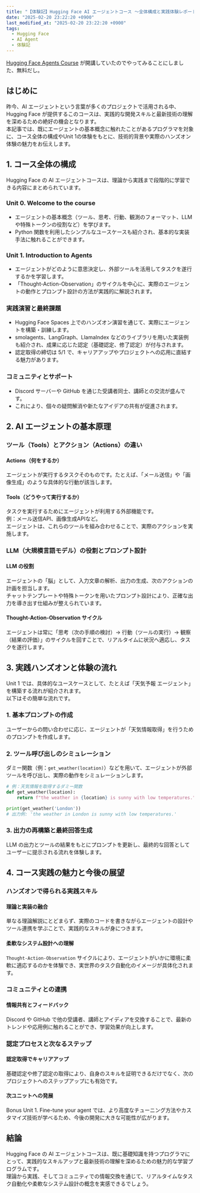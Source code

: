 ```yaml
---
title: "【体験記】Hugging Face AI エージェントコース ～全体構成と実践体験レポート～"
date: "2025-02-20 23:22:20 +0900"
last_modified_at: "2025-02-20 23:22:20 +0900"
tags:
  - Hugging Face
  - AI Agent
  - 体験記
---
```


[Hugging Face Agents Course](https://huggingface.co/agents-course) が開講していたのでやってみることにしました、無料だし。

## はじめに

昨今、AI エージェントという言葉が多くのプロジェクトで活用される中、Hugging Face が提供するこのコースは、実践的な開発スキルと最新技術の理解を深めるための絶好の機会となります。  
本記事では、既にエージェントの基本概念に触れたことがあるプログラマを対象に、コース全体の構成やUnit 1の体験をもとに、技術的背景や実際のハンズオン体験の魅力をお伝えします。

## 1. コース全体の構成

Hugging Face の AI エージェントコースは、理論から実践まで段階的に学習できる内容にまとめられています。  

### **Unit 0. Welcome to the course**  
- エージェントの基本概念（ツール、思考、行動、観測のフォーマット、LLMや特殊トークンの役割など）を学びます。  
- Python 関数を利用したシンプルなユースケースも紹介され、基本的な実装手法に触れることができます。

### **Unit 1. Introduction to Agents**  
- エージェントがどのように意思決定し、外部ツールを活用してタスクを遂行するかを学習します。  
- 「Thought-Action-Observation」のサイクルを中心に、実際のエージェントの動作とプロンプト設計の方法が実践的に解説されます。

### **実践演習と最終課題**  
- Hugging Face Spaces 上でのハンズオン演習を通じて、実際にエージェントを構築・訓練します。  
- smolagents、LangGraph、LlamaIndex などのライブラリを用いた実装例も紹介され、成果に応じた認定（基礎認定、修了認定）が付与されます。  
- 認定取得の締切は 5/1 で、キャリアアップやプロジェクトへの応用に直結する魅力があります。

### **コミュニティとサポート**  
- Discord サーバーや GitHub を通じた受講者同士、講師との交流が盛んです。  
- これにより、個々の疑問解消や新たなアイデアの共有が促進されます。

## 2. AI エージェントの基本原理

### ツール（Tools）とアクション（Actions）の違い

#### **Actions（何をするか）**  
エージェントが実行するタスクそのものです。たとえば、「メール送信」や「画像生成」のような具体的な行動が該当します。

#### **Tools（どうやって実行するか）**  
タスクを実行するためにエージェントが利用する外部機能です。  
例：メール送信API、画像生成APIなど。  
エージェントは、これらのツールを組み合わせることで、実際のアクションを実施します。

### LLM（大規模言語モデル）の役割とプロンプト設計

#### **LLM の役割**  
エージェントの「脳」として、入力文章の解析、出力の生成、次のアクションの計画を担当します。  
チャットテンプレートや特殊トークンを用いたプロンプト設計により、正確な出力を導き出す仕組みが整えられています。

#### **Thought-Action-Observation サイクル**  
エージェントは常に「思考（次の手順の検討）→ 行動（ツールの実行）→ 観察（結果の評価）」のサイクルを回すことで、リアルタイムに状況へ適応し、タスクを遂行します。

## 3. 実践ハンズオンと体験の流れ

Unit 1 では、具体的なユースケースとして、たとえば「天気予報 エージェント」を構築する流れが紹介されます。  
以下はその簡単な流れです。

### 1. **基本プロンプトの作成**  
ユーザーからの問い合わせに応じ、エージェントが「天気情報取得」を行うためのプロンプトを作成します。

### 2. **ツール呼び出しのシミュレーション**  
ダミー関数（例：`get_weather(location)`）などを用いて、エージェントが外部ツールを呼び出し、実際の動作をシミュレーションします。

```python
# 例：天気情報を取得するダミー関数
def get_weather(location):
    return f"the weather in {location} is sunny with low temperatures."

print(get_weather('London'))
# 出力例: 'the weather in London is sunny with low temperatures.'
```

### 3. **出力の再構築と最終回答生成**  
LLM の出力とツールの結果をもとにプロンプトを更新し、最終的な回答としてユーザーに提示される流れを体験します。

## 4. コース実践の魅力と今後の展望

### ハンズオンで得られる実践スキル

#### **理論と実装の融合**  
単なる理論解説にとどまらず、実際のコードを書きながらエージェントの設計やツール連携を学ぶことで、実践的なスキルが身につきます。

#### **柔軟なシステム設計への理解**  
`Thought-Action-Observation` サイクルにより、エージェントがいかに環境に柔軟に適応するのかを体験でき、実世界のタスク自動化のイメージが具体化されます。

### コミュニティとの連携

#### **情報共有とフィードバック**  
Discord や GitHub で他の受講者、講師とアイディアを交換することで、最新のトレンドや応用例に触れることができ、学習効果が向上します。

### 認定プロセスと次なるステップ

#### **認定取得でキャリアアップ**  
基礎認定や修了認定の取得により、自身のスキルを証明できるだけでなく、次のプロジェクトへのステップアップにも有効です。

#### **次ユニットへの発展**  
Bonus Unit 1. Fine-tune your agent では、より高度なチューニング方法やカスタマイズ技術が学べるため、今後の開発に大きな可能性が広がります。

## 結論

Hugging Face の AI エージェントコースは、既に基礎知識を持つプログラマにとって、実践的なスキルアップと最新技術の理解を深めるための魅力的な学習プログラムです。  
理論から実践、そしてコミュニティでの情報交換を通じて、リアルタイムなタスク自動化や柔軟なシステム設計の概念を実感できるでしょう。
